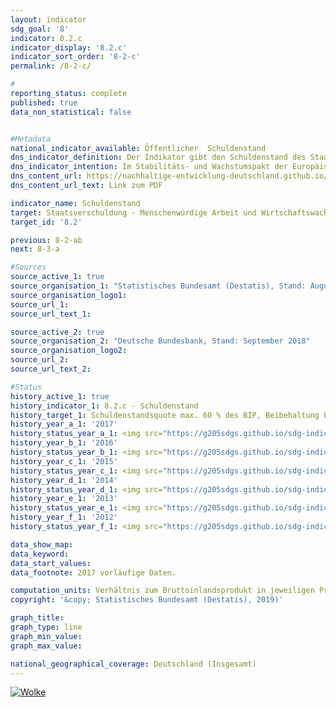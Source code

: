 ```yaml
---                       
layout: indicator                       
sdg_goal: '8'                       
indicator: 8.2.c                       
indicator_display: '8.2.c'                       
indicator_sort_order: '8-2-c'                       
permalink: /8-2-c/                       

#                       
reporting_status: complete                       
published: true                       
data_non_statistical: false                       


#Metadata                       
national_indicator_available: Öffentlicher  Schuldenstand                       
dns_indicator_definition: Der Indikator gibt den Schuldenstand des Staates in der Abgrenzung des Maastricht-Vertrags in Relation zum Bruttoinlandsprodukt (BIP) in jeweiligen Preisen an. Damit dient der Indikator als Maßzahl der Staatsverschuldung.                       
dns_indicator_intention: Im Stabilitäts- und Wachstumspakt der Europäischen Union ist der Referenzwert für die maximale Schuldenstandsquote auf 60 % festgelegt. Dies ist auch die für diesen Bericht relevante nationale Zielwertobergrenze des Indikators.                       
dns_content_url: https://nachhaltige-entwicklung-deutschland.github.io/open-sdg-site-starter/public/content/8.2.c.pdf                       
dns_content_url_text: Link zum PDF                       

indicator_name: Schuldenstand                       
target: Staatsverschuldung - Menschenwürdige Arbeit und Wirtschaftswachstum                       
target_id: '8.2'                       

previous: 8-2-ab                       
next: 8-3-a                       

#Sources
source_active_1: true                               
source_organisation_1: "Statistisches Bundesamt (Destatis), Stand: August 2018"                               
source_organisation_logo1:                                
source_url_1:                                
source_url_text_1:                                

source_active_2: true                               
source_organisation_2: "Deutsche Bundesbank, Stand: September 2018"                               
source_organisation_logo2:                                
source_url_2:                                
source_url_text_2:                                

#Status                           
history_active_1: true                           
history_indicator_1: 8.2.c - Schuldenstand                           
history_target_1: Schuldenstandsquote max. 60 % des BIP, Beibehaltung bis 2030
history_year_a_1: '2017'                               
history_status_year_a_1: <img src="https://g205sdgs.github.io/sdg-indicators/public/Wettersymbole/Wolke.png" alt="Wolke" />
history_year_b_1: '2016'                               
history_status_year_b_1: <img src="https://g205sdgs.github.io/sdg-indicators/public/Wettersymbole/Wolke.png" alt="Wolke" />
history_year_c_1: '2015'                               
history_status_year_c_1: <img src="https://g205sdgs.github.io/sdg-indicators/public/Wettersymbole/Wolke.png" alt="Wolke" />
history_year_d_1: '2014'                               
history_status_year_d_1: <img src="https://g205sdgs.github.io/sdg-indicators/public/Wettersymbole/Blitz.png" alt="Blitz" />
history_year_e_1: '2013'                               
history_status_year_e_1: <img src="https://g205sdgs.github.io/sdg-indicators/public/Wettersymbole/Blitz.png" alt="Blitz" />
history_year_f_1: '2012'                               
history_status_year_f_1: <img src="https://g205sdgs.github.io/sdg-indicators/public/Wettersymbole/Blitz.png" alt="Blitz" />

data_show_map:                        
data_keyword:                        
data_start_values:                        
data_footnote: 2017 vorläufige Daten.                       

computation_units: Verhältnis zum Bruttoinlandsprodukt in jeweiligen Preisen, in %                       
copyright: '&copy; Statistisches Bundesamt (Destatis), 2019)'                       

graph_title:                        
graph_type: line                       
graph_min_value:                        
graph_max_value:                        

national_geographical_coverage: Deutschland (Insgesamt)                       
---
```

<a href="https://nachhaltige-entwicklung-deutschland.github.io/open-sdg-site-starter/status/"><img src="https://g205sdgs.github.io/sdg-indicators/public/Wettersymbole/Wolke.png" alt="Wolke" />                           
</a>